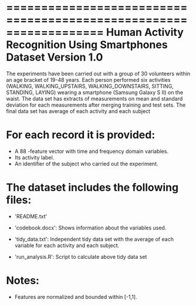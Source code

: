 ==================================================================
Human Activity Recognition Using Smartphones Dataset
Version 1.0
==================================================================

The experiments have been carried out with a group of 30 volunteers within an age bracket of 19-48 years. Each person performed six activities (WALKING, WALKING_UPSTAIRS, WALKING_DOWNSTAIRS, SITTING, STANDING, LAYING) wearing a smartphone (Samsung Galaxy S II) on the waist. 
The data set has extracts of measurements on mean and standard deviation for each measurements after merging training and test sets. The final data set has average of each activity and each subject

For each record it is provided:
======================================

- A 88 -feature vector with time and frequency domain variables. 
- Its activity label. 
- An identifier of the subject who carried out the experiment.

The dataset includes the following files:
=========================================

- 'README.txt'

- 'codebook.docx': Shows information about the variables used.

- 'tidy_data.txt': Independent tidy data set with the average of each variable for each activity and each subject.

- 'run_analysis.R': Script to calculate above tidy data set


Notes: 
======
- Features are normalized and bounded within [-1,1].



